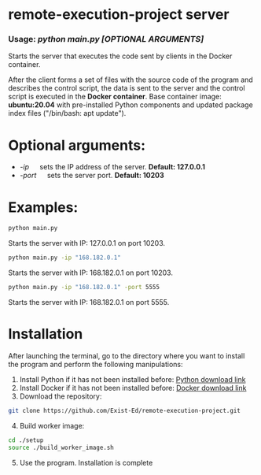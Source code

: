# remote-execution-project server

### Usage: _python main.py [OPTIONAL ARGUMENTS]_

Starts the server that executes the code sent by clients in the Docker container.

After the client forms a set of files with the source code of the program and describes the control script, the data is sent to the server and the control script is executed in the __Docker container__. Base container image: __ubuntu:20.04__ with pre-installed Python components and updated package index files ("/bin/bash: apt update").

# Optional arguments:

* _-ip_ &emsp; sets the IP address of the server. __Default: 127.0.0.1__
* _-port_ &emsp; sets the server port. __Default: 10203__

# Examples:

```bash
python main.py
```
Starts the server with IP: 127.0.0.1 on port 10203.

```bash
python main.py -ip "168.182.0.1"
```
Starts the server with IP: 168.182.0.1 on port 10203.

```bash
python main.py -ip "168.182.0.1" -port 5555
```
Starts the server with IP: 168.182.0.1 on port 5555.

# Installation

After launching the terminal, go to the directory where you want to install the program and perform the following
manipulations:

1. Install Python if it has not been installed before: [Python download link](https://www.python.org/downloads/)
2. Install Docker if it has not been installed before: [Docker download link](https://www.docker.com/get-started/)
3. Download the repository:
```bash
git clone https://github.com/Exist-Ed/remote-execution-project.git
```
4. Build worker image: 
```bash
cd ./setup
source ./build_worker_image.sh
```

5. Use the program. Installation is complete

